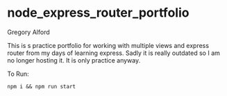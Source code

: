 # node_express_router_portfolio

Gregory Alford

This is s practice portfolio for working with multiple views and express router from my days of learning express. Sadly it is really outdated so I am no longer hosting it. It is only practice anyway.

To Run:
```
npm i && npm run start
```
